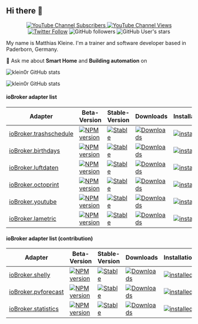 ## Hi there 👋

<p align=center>
  <a href="https://www.youtube.com/c/Hausautomatisierung-com/"><img alt="YouTube Channel Subscribers" src="https://img.shields.io/youtube/channel/subscribers/UCRDCsZvUg75Bibp9qYbHivw?label=haus-automatisierung.com&logo=youtube&style=flat-square"> <img alt="YouTube Channel Views" src="https://img.shields.io/youtube/channel/views/UCRDCsZvUg75Bibp9qYbHivw?logo=youtube&style=flat-square"></a> <a href="https://twitter.com/haus_automation"><img alt="Twitter Follow" src="https://img.shields.io/twitter/follow/haus_automation?logo=twitter&style=flat-square"></a> <img alt="GitHub followers" src="https://img.shields.io/github/followers/klein0r?logo=github&style=flat-square"> <img alt="GitHub User's stars" src="https://img.shields.io/github/stars/klein0r?affiliations=OWNER&logo=github&style=flat-square">
</p>

My name is Matthias Kleine. I'm a trainer and software developer based in Paderborn, Germany.

💬 Ask me about **Smart Home** and **Building automation** on

![klein0r GitHub stats](https://github-readme-stats.vercel.app/api?username=klein0r&show_icons=true&theme=calm)

![klein0r GitHub stats](https://github-readme-stats.vercel.app/api/top-langs/?username=klein0r&hide=perl&theme=calm)

#### ioBroker adapter list

| Adapter                                                                     | Beta-Version                                                                                                                   | Stable-Version                                                                                                          | Downloads                                                                                                                      | Installations                                                                                                                    |
|-----------------------------------------------------------------------------|--------------------------------------------------------------------------------------------------------------------------------|-------------------------------------------------------------------------------------------------------------------------|--------------------------------------------------------------------------------------------------------------------------------|----------------------------------------------------------------------------------------------------------------------------------|
| [ioBroker.trashschedule](https://github.com/klein0r/ioBroker.trashschedule) | [![NPM version](http://img.shields.io/npm/v/iobroker.trashschedule.svg)](https://www.npmjs.com/package/iobroker.trashschedule) | [![Stable](http://iobroker.live/badges/trashschedule-stable.svg)](http://iobroker.live/badges/trashschedule-stable.svg) | [![Downloads](https://img.shields.io/npm/dm/iobroker.trashschedule.svg)](https://www.npmjs.com/package/iobroker.trashschedule) | [![installed](http://iobroker.live/badges/trashschedule-installed.svg)](http://iobroker.live/badges/trashschedule-installed.svg) |
| [ioBroker.birthdays](https://github.com/klein0r/ioBroker.birthdays)         | [![NPM version](http://img.shields.io/npm/v/iobroker.birthdays.svg)](https://www.npmjs.com/package/iobroker.birthdays)         | [![Stable](http://iobroker.live/badges/birthdays-stable.svg)](http://iobroker.live/badges/birthdays-stable.svg)         | [![Downloads](https://img.shields.io/npm/dm/iobroker.birthdays.svg)](https://www.npmjs.com/package/iobroker.birthdays)         | [![installed](http://iobroker.live/badges/birthdays-installed.svg)](http://iobroker.live/badges/birthdays-installed.svg)         |
| [ioBroker.luftdaten](https://github.com/klein0r/ioBroker.luftdaten)         | [![NPM version](http://img.shields.io/npm/v/iobroker.luftdaten.svg)](https://www.npmjs.com/package/iobroker.luftdaten)         | [![Stable](http://iobroker.live/badges/luftdaten-stable.svg)](http://iobroker.live/badges/luftdaten-stable.svg)         | [![Downloads](https://img.shields.io/npm/dm/iobroker.luftdaten.svg)](https://www.npmjs.com/package/iobroker.luftdaten)         | [![installed](http://iobroker.live/badges/luftdaten-installed.svg)](http://iobroker.live/badges/luftdaten-installed.svg)         |
| [ioBroker.octoprint](https://github.com/klein0r/ioBroker.octoprint)         | [![NPM version](http://img.shields.io/npm/v/iobroker.octoprint.svg)](https://www.npmjs.com/package/iobroker.octoprint)         | [![Stable](http://iobroker.live/badges/octoprint-stable.svg)](http://iobroker.live/badges/octoprint-stable.svg)         | [![Downloads](https://img.shields.io/npm/dm/iobroker.octoprint.svg)](https://www.npmjs.com/package/iobroker.octoprint)         | [![installed](http://iobroker.live/badges/octoprint-installed.svg)](http://iobroker.live/badges/octoprint-installed.svg)         |
| [ioBroker.youtube](https://github.com/klein0r/ioBroker.youtube)             | [![NPM version](http://img.shields.io/npm/v/iobroker.youtube.svg)](https://www.npmjs.com/package/iobroker.youtube)             | [![Stable](http://iobroker.live/badges/youtube-stable.svg)](http://iobroker.live/badges/youtube-stable.svg)             | [![Downloads](https://img.shields.io/npm/dm/iobroker.youtube.svg)](https://www.npmjs.com/package/iobroker.youtube)             | [![installed](http://iobroker.live/badges/youtube-installed.svg)](http://iobroker.live/badges/youtube-installed.svg)             |
| [ioBroker.lametric](https://github.com/klein0r/ioBroker.lametric)           | [![NPM version](http://img.shields.io/npm/v/iobroker.lametric.svg)](https://www.npmjs.com/package/iobroker.lametric)           | [![Stable](http://iobroker.live/badges/lametric-stable.svg)](http://iobroker.live/badges/lametric-stable.svg)           | [![Downloads](https://img.shields.io/npm/dm/iobroker.lametric.svg)](https://www.npmjs.com/package/iobroker.lametric)           | [![installed](http://iobroker.live/badges/lametric-installed.svg)](http://iobroker.live/badges/lametric-installed.svg)           |

#### ioBroker adapter list (contribution)

| Adapter                                                                                   | Beta-Version                                                                                                             | Stable-Version                                                                                                    | Downloads                                                                                                                | Installations                                                                                                              |
|-------------------------------------------------------------------------------------------|--------------------------------------------------------------------------------------------------------------------------|-------------------------------------------------------------------------------------------------------------------|--------------------------------------------------------------------------------------------------------------------------|----------------------------------------------------------------------------------------------------------------------------|
| [ioBroker.shelly](https://github.com/iobroker-community-adapters/ioBroker.shelly)  | [![NPM version](http://img.shields.io/npm/v/iobroker.shelly.svg)](https://www.npmjs.com/package/iobroker.shelly)         | [![Stable](http://iobroker.live/badges/shelly-stable.svg)](http://iobroker.live/badges/shelly-stable.svg)         | [![Downloads](https://img.shields.io/npm/dm/iobroker.shelly.svg)](https://www.npmjs.com/package/iobroker.shelly)         | [![installed](http://iobroker.live/badges/shelly-installed.svg)](http://iobroker.live/badges/shelly-installed.svg)         |
| [ioBroker.pvforecast](https://github.com/iobroker-community-adapters/ioBroker.pvforecast) | [![NPM version](http://img.shields.io/npm/v/iobroker.pvforecast.svg)](https://www.npmjs.com/package/iobroker.pvforecast) | [![Stable](http://iobroker.live/badges/pvforecast-stable.svg)](http://iobroker.live/badges/pvforecast-stable.svg) | [![Downloads](https://img.shields.io/npm/dm/iobroker.pvforecast.svg)](https://www.npmjs.com/package/iobroker.pvforecast) | [![installed](http://iobroker.live/badges/pvforecast-installed.svg)](http://iobroker.live/badges/pvforecast-installed.svg) |
| [ioBroker.statistics](https://github.com/iobroker-community-adapters/ioBroker.statistics) | [![NPM version](http://img.shields.io/npm/v/iobroker.statistics.svg)](https://www.npmjs.com/package/iobroker.statistics) | [![Stable](http://iobroker.live/badges/statistics-stable.svg)](http://iobroker.live/badges/statistics-stable.svg) | [![Downloads](https://img.shields.io/npm/dm/iobroker.statistics.svg)](https://www.npmjs.com/package/iobroker.statistics) | [![installed](http://iobroker.live/badges/statistics-installed.svg)](http://iobroker.live/badges/statistics-installed.svg) |

